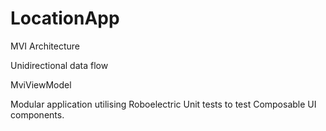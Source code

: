 # LocationApp

MVI Architecture

Unidirectional data flow

MviViewModel

Modular application utilising Roboelectric Unit tests to test Composable UI components.
